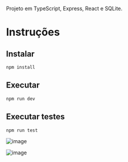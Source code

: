 
Projeto em TypeScript, Express, React e SQLite.

# Instruções 

## Instalar

```
npm install

```

## Executar
```
npm run dev

```

## Executar testes
```
npm run test

```

![image](https://github.com/Breno-Leonardo/Csv-Reader/assets/58619307/ffb084a8-21b0-456a-9134-5d819b2b4d4e)

![image](https://github.com/Breno-Leonardo/Csv-Reader/assets/58619307/e34c66e2-17c4-4190-9da7-9d1d19df6c8d)
